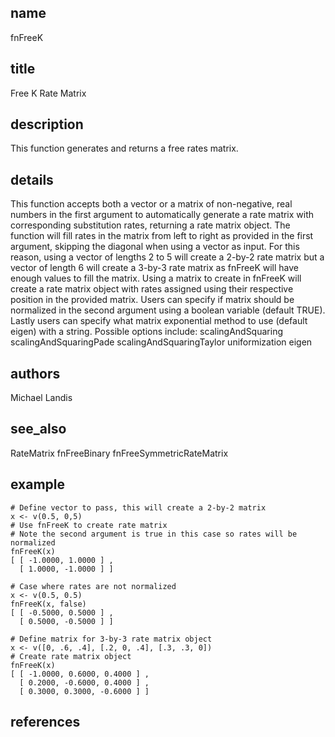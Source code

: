 ## name
fnFreeK
## title
Free K Rate Matrix
## description
This function generates and returns a free rates matrix. 
## details
This function accepts both a vector or a matrix of non-negative, real numbers in the 
first argument to automatically generate a rate matrix with corresponding substitution 
rates, returning a rate matrix object. The function will fill rates in the matrix from
left to right as provided in the first argument, skipping the diagonal when using a vector
as input. For this reason, using a vector of lengths 2 to 5 will create a 2-by-2 rate
matrix but a vector of length 6 will create a 3-by-3 rate matrix as fnFreeK will have 
enough values to fill the matrix. Using a matrix to create in fnFreeK will create a 
rate matrix object with rates assigned using  their respective position in the provided matrix.
Users can specify if matrix should be normalized in the second argument using a boolean 
variable (default TRUE). Lastly users can specify what matrix exponential method to
use (default eigen) with a string. Possible options include:
scalingAndSquaring
scalingAndSquaringPade
scalingAndSquaringTaylor
uniformization
eigen
## authors
Michael Landis
## see_also
RateMatrix
fnFreeBinary
fnFreeSymmetricRateMatrix
## example
    # Define vector to pass, this will create a 2-by-2 matrix
    x <- v(0.5, 0,5)
    # Use fnFreeK to create rate matrix
    # Note the second argument is true in this case so rates will be normalized
    fnFreeK(x)
    [ [ -1.0000, 1.0000 ] ,
      [ 1.0000, -1.0000 ] ]
    
    # Case where rates are not normalized
    x <- v(0.5, 0.5)
    fnFreeK(x, false)
    [ [ -0.5000, 0.5000 ] ,
      [ 0.5000, -0.5000 ] ]

    # Define matrix for 3-by-3 rate matrix object
    x <- v([0, .6, .4], [.2, 0, .4], [.3, .3, 0])
    # Create rate matrix object
    fnFreeK(x)
    [ [ -1.0000, 0.6000, 0.4000 ] ,
      [ 0.2000, -0.6000, 0.4000 ] ,
      [ 0.3000, 0.3000, -0.6000 ] ]
## references
